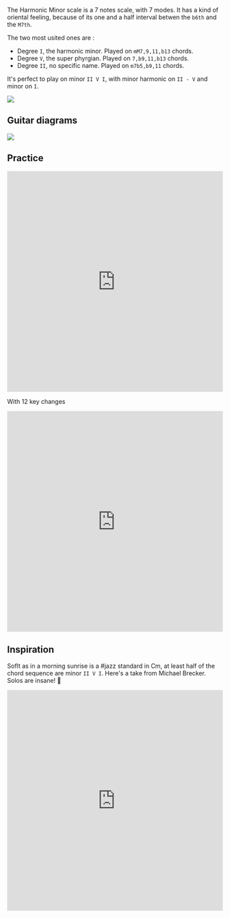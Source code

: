 The Harmonic Minor scale is a 7 notes scale, with 7 modes. It has a kind of oriental feeling, because of its one and a half interval betwen the `b6th` and the `M7th`.

The two most usited ones are :
- Degree `I`, the harmonic minor. Played on `mM7,9,11,b13` chords. 
- Degree `V`, the super phyrgian. Played on `7,b9,11,b13` chords. 
- Degree `II`, no specific name. Played on `m7b5,b9,11` chords.

It's perfect to play on minor `II V I`, with minor harmonic on `II - V` and minor on `I`.

![](C_harmonic_minor_scale_7th-chords.jpg)

## Guitar diagrams
![](The-Harmonic-Minor-Scale-5-Shapes.png)

## Practice
<iframe width="100%" height="515" src="https://www.youtube.com/embed/hFdZpqgbOCc" frameborder="0" allow="accelerometer; autoplay; clipboard-write; encrypted-media; gyroscope; picture-in-picture" allowfullscreen></iframe>

With 12 key changes
<iframe width="100%" height="515" src="https://www.youtube.com/embed/BJ-JFsP0BEk?start=33" frameborder="0" allow="accelerometer; autoplay; clipboard-write; encrypted-media; gyroscope; picture-in-picture" allowfullscreen></iframe>

## Inspiration 
Soflt as in a morning sunrise is a #jazz standard in Cm, at least half of the chord sequence are minor `II V I`. Here's a take from Michael Brecker. Solos are insane! 🤯

<iframe width="100%" height="515" src="https://www.youtube.com/embed/GSLdcEaUOJ0" frameborder="0" allow="accelerometer; autoplay; clipboard-write; encrypted-media; gyroscope; picture-in-picture" allowfullscreen></iframe>